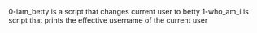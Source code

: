 0-iam_betty is a script that changes current user to betty
1-who_am_i is script that prints the effective username of the current user
